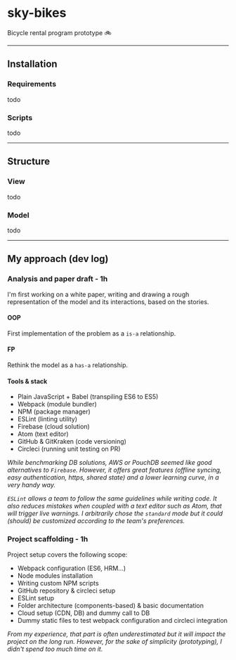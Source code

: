 # sky-bikes
Bicycle rental program prototype :bike:

---

## Installation

### Requirements
todo

### Scripts
todo

---

## Structure

### View
todo

### Model
todo

---

## My approach (dev log)

### Analysis and paper draft - 1h
I'm first working on a white paper, writing and drawing a rough representation of the model and its interactions, based on the stories.

#### OOP
First implementation of the problem as a `is-a` relationship.

#### FP
Rethink the model as a `has-a` relationship.

#### Tools & stack
* Plain JavaScript + Babel (transpiling ES6 to ES5)
* Webpack (module bundler)
* NPM (package manager)
* ESLint (linting utility)
* Firebase (cloud solution)
* Atom (text editor)
* GitHub & GitKraken (code versioning)
* Circleci (running unit testing on PR)

*While benchmarking DB solutions, AWS or PouchDB seemed like good alternatives to `Firebase`. However, it offers great features (offline syncing, easy authentication, https, shared state) and a lower learning curve, in a very handy way.*

*`ESLint` allows a team to follow the same guidelines while writing code. It also reduces mistakes when coupled with a text editor such as Atom, that will trigger live warnings. I arbitrarily chose the `standard` mode but it could (should) be customized according to the team's preferences.*

### Project scaffolding - 1h
Project setup covers the following scope:
* Webpack configuration (ES6, HRM...)
* Node modules installation
* Writing custom NPM scripts
* GitHub repository & circleci setup
* ESLint setup
* Folder architecture (components-based) & basic documentation
* Cloud setup (CDN, DB) and dummy call to DB
* Dummy static files to test webpack configuration and circleci integration

*From my experience, that part is often underestimated but it will impact the project on the long run. However, for the sake of simplicity (prototyping), I didn't spend too much time on it.*

